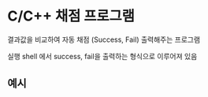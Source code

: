 # C/C++ 채점 프로그램

결과값을 비교하여 자동 채점 (Success, Fail) 출력해주는 프로그램

실행 shell 에서 success, fail을 출력하는 형식으로 이루어져 있음

## 예시
